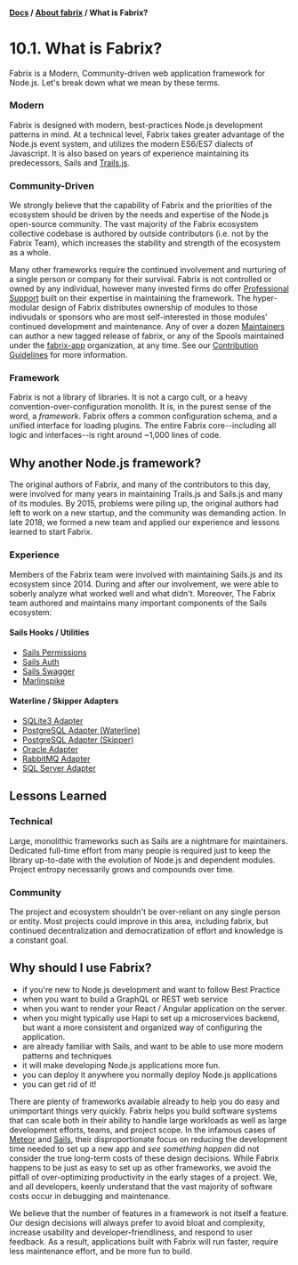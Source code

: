 #### [Docs](../) / [About fabrix](./) / What is Fabrix?  

# 10.1. What is Fabrix?

Fabrix is a Modern, Community-driven web application framework for Node.js. Let's break down what we mean by these terms.

### Modern

Fabrix is designed with modern, best-practices Node.js development patterns in mind. At a technical level, Fabrix takes greater advantage of the Node.js event system, and utilizes the modern ES6/ES7 dialects of Javascript. It is also based on years of experience maintaining its predecessors, Sails and [Trails.js](http://github.com/trailsjs/trails).

### Community-Driven

We strongly believe that the capability of Fabrix and the priorities of the ecosystem should be driven by the needs and expertise of the Node.js open-source community. The vast majority of the Fabrix ecosystem collective codebase is authored by outside contributors (i.e. not by the Fabrix Team), which increases the stability and strength of the ecosystem as a whole.

Many other frameworks require the continued involvement and nurturing of a single person or company for their survival. Fabrix is not controlled or owned by any individual, however many invested firms do offer [Professional Support](http://fabrix.app/support) built on their expertise in maintaining the framework. The hyper-modular design of Fabrix distributes ownership of modules to those indivudals or sponsors who are most self-interested in those modules' continued development and maintenance. Any of over a dozen [Maintainers](https://github.com/orgs/fabrix-app/teams/maintainers) can author a new tagged release of fabrix, or any of the Spools maintained under the [fabrix-app](https://github.com/fabrix-app) organization, at any time. See our [Contribution Guidelines](https://github.com/fabrix-app/fabrix/blob/master/.github/CONTRIBUTING.md) for more information.

### Framework

Fabrix is not a library of libraries. It is not a cargo cult, or a heavy convention-over-configuration monolith. It is, in the purest sense of the word, a *framework*. Fabrix offers a common configuration schema, and a unified interface for loading plugins. The entire Fabrix core--including all logic and interfaces--is right around ~1,000 lines of code.

## Why another Node.js framework?

The original authors of Fabrix, and many of the contributors to this day, were involved for many years in maintaining Trails.js and Sails.js and many of its modules. By 2015, problems were piling up, the original authors had left to work on a new startup, and the community was demanding action. In late 2018, we formed a new team and applied our experience and lessons learned to start Fabrix.

### Experience

Members of the Fabrix team were involved with maintaining Sails.js and its ecosystem since 2014. During and after our involvement, we were able to soberly analyze what worked well and what didn't. Moreover, The Fabrix team authored and maintains many important components of the Sails ecosystem:

#### Sails Hooks / Utilities
- [Sails Permissions](https://github.com/fabrix-app/sails-permissions)
- [Sails Auth](https://github.com/fabrix-app/sails-auth)
- [Sails Swagger](https://github.com/fabrix-app/sails-swagger)
- [Marlinspike](https://github.com/tjwebb/marlinspike)

#### Waterline / Skipper Adapters
- [SQLite3 Adapter](https://github.com/waterlinejs/sqlite3-adapter)
- [PostgreSQL Adapter (Waterline)](https://github.com/waterlinejs/postgresql-adapter)
- [PostgreSQL Adapter (Skipper)](https://github.com/skipperjs/skipper-postgresql)
- [Oracle Adapter](https://github.com/waterlinejs/oracle-adapter)
- [RabbitMQ Adapter](https://github.com/waterlinejs/rabbitmq-adapter)
- [SQL Server Adapter](https://github.com/waterlinejs/sqlserver-adapter)

## Lessons Learned

### Technical

Large, monolithic frameworks such as Sails are a nightmare for maintainers. Dedicated full-time effort from many people is required just to keep the library up-to-date with the evolution of Node.js and dependent modules. Project entropy necessarily grows and compounds over time. 

### Community

The project and ecosystem shouldn't be over-reliant on any single person or entity. Most projects could improve in this area, including fabrix, but continued decentralization and democratization of effort and knowledge is a constant goal.

## Why should I use Fabrix?

- if you're new to Node.js development and want to follow Best Practice
- when you want to build a GraphQL or REST web service
- when you want to render your React / Angular application on the server.
- when you might typically use Hapi to set up a microservices backend, but want a more consistent and organized way of configuring the application.
- are already familiar with Sails, and want to be able to use more modern patterns and techniques
- it will make developing Node.js applications more fun.
- you can deploy it anywhere you normally deploy Node.js applications
- you can get rid of it!

There are plenty of frameworks available already to help you do easy and unimportant things very quickly. Fabrix helps you build software systems that can scale both in their ability to handle large workloads as well as large development efforts, teams, and project scope. In the infamous cases of [Meteor](https://www.meteor.com/) and [Sails](https://github.com/balderdashy/sails), their disproportionate focus on reducing the development time needed to set up a new app and *see something happen* did not consider the true long-term costs of these design decisions. While Fabrix happens to be just as easy to set up as other frameworks, we avoid the pitfall of over-optimizing productivity in the early stages of a project. We, and all developers, keenly understand that the vast majority of software costs occur in debugging and maintenance.

We believe that the number of features in a framework is not itself a feature. Our design decisions will always prefer to avoid bloat and complexity, increase usability and developer-friendliness, and respond to user feedback. As a result, applications built with Fabrix will run faster, require less maintenance effort, and be more fun to build.
